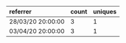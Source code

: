 | referrer          | count | uniques |
| :---------------- | :---- | :------ |
| 28/03/20 20:00:00 | 3     | 1       |
| 03/04/20 20:00:00 | 3     | 1       |